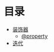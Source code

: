 # 目录

* [装饰器](Decorator/README.md)
   * [@property](Decorator/@property.md)
* [迭代](Iteration/迭代对象.md)
